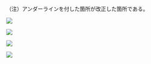（注）アンダーラインを付した箇所が改正した箇所である。

![](https://www.nta.go.jp/tmp/4196af23-bfa6-44ce-88e7-0720d94eac31/images/bd351cbfa43b94f131fa536291284389af77a1cefac03ae5cf6202e45f6f6694.jpg)

![](https://www.nta.go.jp/tmp/4196af23-bfa6-44ce-88e7-0720d94eac31/images/f97400278e05cf1d31ede2fbb2727818de134cbd0c15d902b1520d04bfe3a026.jpg)

![](https://www.nta.go.jp/tmp/4196af23-bfa6-44ce-88e7-0720d94eac31/images/fdb89adce6580e2a10cc9d9dd1ada5d4078f9cb022b31714cf8bb1adce2cf04d.jpg)

![](https://www.nta.go.jp/tmp/4196af23-bfa6-44ce-88e7-0720d94eac31/images/72e91dd7829ef3d8311f3c7c6d66de40864d0087ce6e14688e9d8f904600c173.jpg)